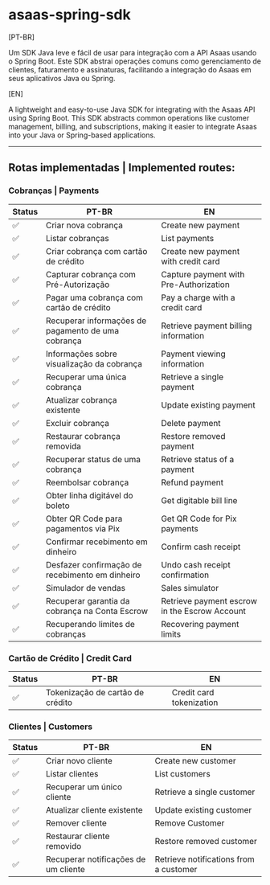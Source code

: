 # asaas-spring-sdk

[PT-BR]

Um SDK Java leve e fácil de usar para integração com a API Asaas usando o Spring Boot. Este SDK abstrai operações comuns como gerenciamento de clientes, faturamento e assinaturas, facilitando a integração do Asaas em seus aplicativos Java ou Spring.

[EN]

A lightweight and easy-to-use Java SDK for integrating with the Asaas API using Spring Boot.  This SDK abstracts common operations like customer management, billing, and subscriptions, making it easier to integrate Asaas into your Java or Spring-based applications.

---

## Rotas implementadas | Implemented routes:

### Cobranças | Payments
| Status | PT-BR | EN |
|--------|-------|----|
|✅| Criar nova cobrança | Create new payment
|✅| Listar cobranças    | List payments
|✅| Criar cobrança com cartão de crédito | Create new payment with credit card
|✅| Capturar cobrança com Pré-Autorização | Capture payment with Pre-Authorization
|✅| Pagar uma cobrança com cartão de crédito | Pay a charge with a credit card
|✅| Recuperar informações de pagamento de uma cobrança | Retrieve payment billing information
|✅| Informações sobre visualização da cobrança | Payment viewing information
|✅| Recuperar uma única cobrança | Retrieve a single payment
|✅| Atualizar cobrança existente | Update existing payment
|✅| Excluir cobrança | Delete payment
|✅| Restaurar cobrança removida | Restore removed payment
|✅| Recuperar status de uma cobrança | Retrieve status of a payment
|✅| Reembolsar cobrança | Refund payment
|✅| Obter linha digitável do boleto | Get digitable bill line
|✅| Obter QR Code para pagamentos via Pix | Get QR Code for Pix payments
|✅| Confirmar recebimento em dinheiro | Confirm cash receipt
|✅| Desfazer confirmação de recebimento em dinheiro | Undo cash receipt confirmation
|✅| Simulador de vendas | Sales simulator
|✅| Recuperar garantia da cobrança na Conta Escrow | Retrieve payment escrow in the Escrow Account
|✅| Recuperando limites de cobranças | Recovering payment limits


### Cartão de Crédito | Credit Card
| Status | PT-BR | EN |
|--------|-------|----|
|✅| Tokenização de cartão de crédito | Credit card tokenization

### Clientes | Customers
| Status | PT-BR | EN |
|--------|-------|----|
|✅| Criar novo cliente | Create new customer
|✅| Listar clientes | List customers
|✅| Recuperar um único cliente | Retrieve a single customer
|✅| Atualizar cliente existente | Update existing customer
|✅| Remover cliente | Remove Customer
|✅| Restaurar cliente removido | Restore removed customer
|✅| Recuperar notificações de um cliente | Retrieve notifications from a customer
